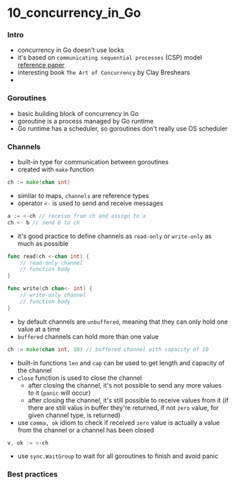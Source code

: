 # 10_concurrency_in_Go

### Intro
* concurrency in Go doesn't use locks
* it's based on `communicating sequential processes` (CSP) model [reference paper](https://dl.acm.org/doi/pdf/10.1145/359576.359585)
* interesting book `The Art of Concurrency` by Clay Breshears
* 

### Goroutines 
* basic building block of concurrency in Go
* goroutine is a process managed by Go runtime
* Go runtime has a scheduler, so goroutines don't really use OS scheduler

### Channels
* built-in type for communication between goroutines
* created with `make` function
```go 
ch := make(chan int)
```
* similar to maps, `channels` are reference types
* operator `<-` is used to send and receive messages
```go
a := <-ch // receive from ch and assign to a
ch <- b // send b to ch
```
* it's good practice to define channels as `read-only` or `write-only` as much as possible
```go 
func read(ch <-chan int) {
    // read-only channel
    // function body
}

func write(ch chan<- int) {
    // write-only channel
    // function body
}
```
* by default channels are `unbuffered`, meaning that they can only hold one value at a time
* `buffered` channels can hold more than one value
```go
ch := make(chan int, 10) // buffered channel with capacity of 10
```
* built-in functions `len` and `cap` can be used to get length and capacity of the channel
* `close` function is used to close the channel
    - after closing the channel, it's not possible to send any more values to it (`panic` will occur)
    - after closing the channel, it's still possible to receive values from it (if there are still valus in buffer they're returned, if not `zero` value, for given channel type, is returned)
* use `comma, ok` idiom to check if received `zero` value is actually a value from the channel or a channel has been closed
```go
v, ok := <-ch
```
* use `sync.WaitGroup` to wait for all goroutines to finish and avoid panic

### Best practices
